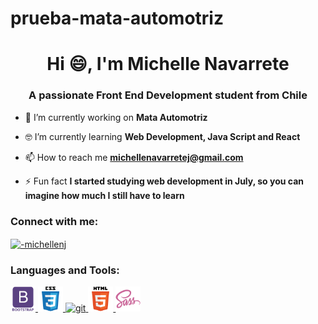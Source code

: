 # prueba-mata-automotriz
<h1 align="center">Hi 😄, I'm Michelle Navarrete</h1>
<h3 align="center">A passionate Front End Development student from Chile</h3>

- 🔭 I’m currently working on **Mata Automotriz**

- 🤓 I’m currently learning **Web Development, Java Script and React**

- 📫 How to reach me **michellenavarretej@gmail.com**

- ⚡ Fun fact **I started studying web development in July, so you can imagine how much I still have to learn**

<h3 align="left">Connect with me:</h3>
<p align="left">
<a href="https://linkedin.com/in/-michellenj" target="blank"><img align="center" src="https://raw.githubusercontent.com/rahuldkjain/github-profile-readme-generator/master/src/images/icons/Social/linked-in-alt.svg" alt="-michellenj" height="30" width="40" /></a>
</p>

<h3 align="left">Languages and Tools:</h3>
<p align="left"> <a href="https://getbootstrap.com" target="_blank"> <img src="https://raw.githubusercontent.com/devicons/devicon/master/icons/bootstrap/bootstrap-plain-wordmark.svg" alt="bootstrap" width="40" height="40"/> </a> <a href="https://www.w3schools.com/css/" target="_blank"> <img src="https://raw.githubusercontent.com/devicons/devicon/master/icons/css3/css3-original-wordmark.svg" alt="css3" width="40" height="40"/> </a> <a href="https://git-scm.com/" target="_blank"> <img src="https://www.vectorlogo.zone/logos/git-scm/git-scm-icon.svg" alt="git" width="40" height="40"/> </a> <a href="https://www.w3.org/html/" target="_blank"> <img src="https://raw.githubusercontent.com/devicons/devicon/master/icons/html5/html5-original-wordmark.svg" alt="html5" width="40" height="40"/> </a> <a href="https://sass-lang.com" target="_blank"> <img src="https://raw.githubusercontent.com/devicons/devicon/master/icons/sass/sass-original.svg" alt="sass" width="40" height="40"/> </a> </p>
